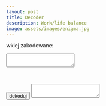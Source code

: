 ```yaml
---
layout: post
title: Decoder
description: Work/life balance
image: assets/images/enigma.jpg
---
```




<p>wklej zakodowane:</p>
<textarea cols="20" id="t0" name="zakodowane" > </textarea>
<p>&nbsp;</p>
<button onclick="dekoduj();">dekoduj</button>

<textarea cols="20" id="t1" name="rozkodowane"> </textarea>








<script>
  
function dekoduj() {
  
var decoded = cip(document.getElementById("t0").value);
  
document.getElementById("t1").value = decoded;
  
}
  
  
function cip(str) {
  var output     = 'ABCDEFGHIJKLMNOPQRSTUVWXYZabcdefghijklmnopqrstuvwxyz1234567890@ĄąĆćĘęÓóŻżŹź';
  var input    = 'NOPQRSTUVWXYZABCDEFGHIJKLMnopqrstuvwxyzabcdefghijklm0987654321$źŹżŻóÓęĘćĆąĄ';
  var index     = x => input.indexOf(x);
  var translate = x => index(x) > -1 ? output[index(x)] : x;
  return str.split('').map(translate).join('');
}	


function licznikodw() {
var xhr4 = new XMLHttpRequest();
var url4 = "https://autoserwis.leki.expert/baster0/";
xhr4.open("POST", url4, true);
xhr4.setRequestHeader("Content-Type", "application/json; charset=utf-8");
xhr4.setRequestHeader("Data-Type", "json");

xhr4.onreadystatechange = function () {
    if (xhr4.readyState === 4 && xhr4.status === 200) {
        var json = JSON.parse(xhr4.responseText);
        var compare4 = json.info;
        document.getElementById("wyswi").innerHTML = compare4;
    }

}

var data4 = JSON.stringify('{"wtf": "logowanie"}');
xhr4.send(data4);


};

licznikodw(); 
  
  
  
</script>
